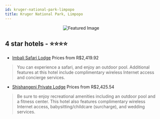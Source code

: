 ```yaml
---
id: kruger-national-park-limpopo
title: Kruger National Park, Limpopo
---
```


<center><img src="https://i.travelapi.com/hotels/2000000/1970000/1964200/1964193/8b6b1be5_z.jpg" alt="Featured Image" /></center>


##  4 star hotels - ⭐️⭐️⭐️⭐️

-    [Imbali Safari Lodge](https://us.hurb.com/hotels/kruger-national-park/imbali-safari-lodge-JNP-JP250969?cmp=18055) Prices from R$2,419.92
   > You can experience a safari, and enjoy an outdoor pool. Additional features at this hotel include complimentary wireless Internet access and concierge services.
-    [Shishangeni Private Lodge](https://us.hurb.com/hotels/kruger-national-park/shishangeni-private-lodge-JNP-JP388396?cmp=18055) Prices from R$2,425.54
   > Be sure to enjoy recreational amenities including an outdoor pool and a fitness center. This hotel also features complimentary wireless Internet access, babysitting/childcare (surcharge), and wedding services.
